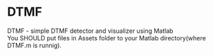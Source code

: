 # DTMF
DTMF - simple DTMF detector and visualizer using Matlab<br/>
You SHOULD put files in Assets folder to your Matlab directory(where DTMF.m is runnig).
